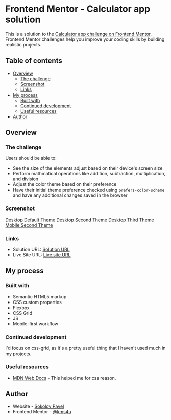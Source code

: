 # Frontend Mentor - Calculator app solution

This is a solution to the [Calculator app challenge on Frontend Mentor](https://www.frontendmentor.io/challenges/calculator-app-9lteq5N29). Frontend Mentor challenges help you improve your coding skills by building realistic projects. 

## Table of contents

- [Overview](#overview)
  - [The challenge](#the-challenge)
  - [Screenshot](#screenshot)
  - [Links](#links)
- [My process](#my-process)
  - [Built with](#built-with)
  - [Continued development](#continued-development)
  - [Useful resources](#useful-resources)
- [Author](#author)

## Overview

### The challenge

Users should be able to:

- See the size of the elements adjust based on their device's screen size
- Perform mathmatical operations like addition, subtraction, multiplication, and division
- Adjust the color theme based on their preference
- Have their initial theme preference checked using `prefers-color-scheme` and have any additional changes saved in the browser

### Screenshot

[Desktop Default Theme](./design/desktop1.png)
[Desktop Second Theme](./design/desktop2.png)
[Desktop Third Theme](./design/desktop3.png)
[Mobile Second Theme](./design/mobile.png)

### Links

- Solution URL: [Solution URL](https://your-solution-url.com)
- Live Site URL: [Live site URL](https://kms4u.github.io/calculator/)

## My process

### Built with

- Semantic HTML5 markup
- CSS custom properties
- Flexbox
- CSS Grid
- JS
- Mobile-first workflow

### Continued development

I'd focus on css-grid, as it's a pretty useful thing that I haven't used much in my projects.

### Useful resources

- [MDN Web Docs](https://developer.mozilla.org) - This helped me for css reason.

## Author

- Website - [Sokolov Pavel](https://kms4u.github.io/Sokolov_Web/)
- Frontend Mentor - [@kms4u](https://www.frontendmentor.io/profile/kms4u)